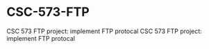 # CSC-573-FTP
CSC 573 FTP project: implement FTP protocal
CSC 573 FTP project: implement FTP protocal

